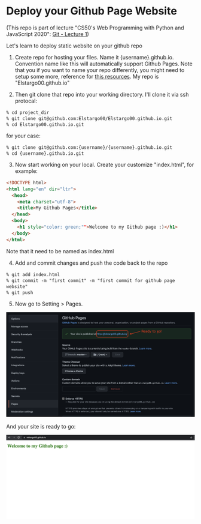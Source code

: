 # Deploy your Github Page Website
(This repo is part of lecture "CS50's Web Programming with Python and JavaScript 2020": <a href="https://www.youtube.com/watch?v=NcoBAfJ6l2Q">Git - Lecture 1<a>)

Let's learn to deploy static website on your github repo

1. Create repo for hosting your files. Name it {username}.github.io. Convention name like this will automatically support Github Pages. 
Note that you if you want to name your repo differently, you might need to setup some more, reference for <a href="https://docs.github.com/en/pages/configuring-a-custom-domain-for-your-github-pages-site">this resources<a>.
My repo is "Elstargo00.github.io"

2. Then git clone that repo into your working directory. I'll clone it via ssh protocal:

``` 
% cd project_dir
% git clone git@github.com:Elstargo00/Elstargo00.github.io.git
% cd Elstargo00.github.io.git
```

for your case:

```
% git clone git@github.com:{username}/{username}.github.io.git
% cd {username}.github.io.git
```

3. Now start working on your local. Create your customize "index.html", for example:

```HTML
<!DOCTYPE html>
<html lang="en" dir="ltr">
  <head>
    <meta charset="utf-8">
    <title>My Github Pages</title>
  </head>
  <body>
    <h1 style="color: green;"">Welcome to my Github page :)</h1>
  </body>
</html>
```

Note that it need to be named as index.html

4. Add and commit changes and push the code back to the repo

```
% git add index.html
% git commit -m "first commit" -m "first commit for github page website"
% git push
```

5. Now go to Setting > Pages.

<img width="700px" src="https://raw.githubusercontent.com/Elstargo00/Elstargo00.github.io/master/setting_pages.png">
                                                                                                    
And your site is ready to go:
                                                                                                    
                                                                                                    
<img width="700px" src="https://raw.githubusercontent.com/Elstargo00/Elstargo00.github.io/master/page_example.png">
